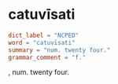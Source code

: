 # catuvīsati

``` toml
dict_label = "NCPED"
word = "catuvīsati"
summary = "num. twenty four."
grammar_comment = "f."
```

, num. twenty four.

